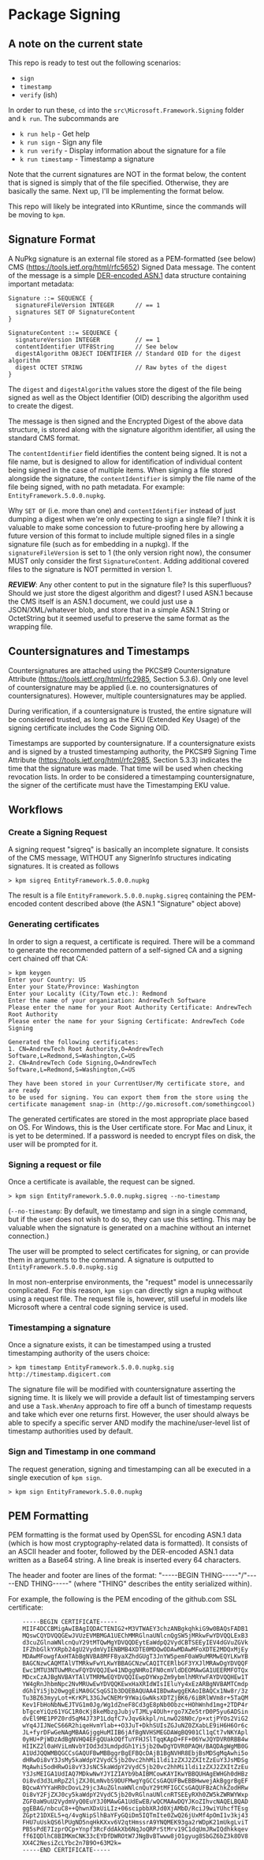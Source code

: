 # Package Signing

## A note on the current state
This repo is ready to test out the following scenarios:
* `sign`
* `timestamp`
* `verify` (ish)

In order to run these, `cd` into the `src\Microsoft.Framework.Signing` folder and `k run`. The subcommands are
* `k run help` - Get help
* `k run sign` - Sign any file
* `k run verify` - Display information about the signature for a file
* `k run timestamp` - Timestamp a signature

Note that the current signatures are NOT in the format below, the content that is signed is simply that
of the file specified. Otherwise, they are basically the same. Next up, I'll be implementing the format below.

This repo will likely be integrated into KRuntime, since the commands will be moving to `kpm`.

## Signature Format
A NuPkg signature is an external file stored as a PEM-formatted (see below)
CMS (https://tools.ietf.org/html/rfc5652) Signed Data message. The content of the
message is a simple [DER-encoded ASN.1](http://luca.ntop.org/Teaching/Appunti/asn1.html) data structure containing important metadata:

```
Signature ::= SEQUENCE {
  signatureFileVersion INTEGER      // == 1
  signatures SET OF SignatureContent
}

SignatureContent ::= SEQUENCE {
  signatureVersion INTEGER          // == 1
  contentIdentifier UTF8String      // See below
  digestAlgorithm OBJECT IDENTIFIER // Standard OID for the digest algorithm
  digest OCTET STRING               // Raw bytes of the digest
}
```

The `digest` and `digestAlgorithm` values store the digest of the file being signed as well as
the Object Identifier (OID) describing the algorithm used to create the digest.

The message is then signed and the Encrypted Digest of the above data structure,
is stored along with the signature algorithm identifier, all using the standard
CMS format.

The `contentIdentifier` field identifies the content being signed. It is not a
file name, but is designed to allow for identification of individual content
being signed in the case of multiple items. When signing a file stored alongside the
signature, the `contentIdentifier` is simply the file name of the file being signed, with
no path metadata. For example: `EntityFramework.5.0.0.nupkg`.

Why `SET OF` (i.e. more than one) and `contentIdentifier` instead of just dumping a
digest when we're only expecting to sign a single file? I think it is valuable
to make some concession to future-proofing here by allowing a future version of this format
to include multiple signed files in a single signature file (such as for embedding in 
a nupkg). If the `signatureFileVersion` is set to 1 (the only version right now), the 
consumer MUST only consider the first `SignatureContent`. Adding additional covered files
to the signature is NOT permitted in version 1.

***REVIEW***: Any other content to put in the signature file? Is this superfluous? Should we just
store the digest algorithm and digest? I used ASN.1 because the CMS itself is an ASN.1 document,
we could just use a JSON/XML/whatever blob, and store that in a simple ASN.1 String or OctetString
but it seemed useful to preserve the same format as the wrapping file.

## Countersignatures and Timestamps
Countersignatures are attached using the PKCS#9 Countersignature Attribute
(https://tools.ietf.org/html/rfc2985, Section 5.3.6). Only one level of
countersignature may be applied (i.e. no countersignatures of countersignatures).
However, multiple countersignatures may be applied.

During verification, if a countersignature is trusted, the entire signature will
be considered trusted, as long as the EKU (Extended Key Usage) of the signing
certificate includes the Code Signing OID.

Timestamps are supported by countersignature. If a countersignature exists and
is signed by a trusted timestamping authority, the PKCS#9 Signing Time Attribute
(https://tools.ietf.org/html/rfc2985, Section 5.3.3) indicates the time that the
signature was made. That time will be used when checking revocation lists. In order
to be considered a timestamping countersignature, the signer of the certificate
must have the Timestamping EKU value.

## Workflows

### Create a Signing Request
A signing request "sigreq" is basically an incomplete signature. It consists of
the CMS message, WITHOUT any SignerInfo structures indicating signatures. It
is created as follows

```
> kpm sigreq EntityFramework.5.0.0.nupkg
```

The result is a file `EntityFramework.5.0.0.nupkg.sigreq` containing the PEM-encoded
content described above (the ASN.1 "Signature" object above)

### Generating certificates
In order to sign a request, a certificate is required. There will be a command
to generate the recommended pattern of a self-signed CA and a signing cert chained
off that CA:

```
> kpm keygen
Enter your Country: US
Enter your State/Province: Washington
Enter your Locality (City/Town etc.): Redmond
Enter the name of your organization: AndrewTech Software
Please enter the name for your Root Authority Certificate: AndrewTech Root Authority
Please enter the name for your Signing Certificate: AndrewTech Code Signing

Generated the following certificates:
1. CN=AndrewTech Root Authority,O=AndrewTech Software,L=Redmond,S=Washington,C=US
2. CN=AndrewTech Code Signing,O=AndrewTech Software,L=Redmond,S=Washington,C=US

They have been stored in your CurrentUser/My certificate store, and are ready
to be used for signing. You can export them from the store using the
certificate management snap-in (http://go.microsoft.com/somethingcool)
```

The generated certificates are stored in the most appropriate place based on OS.
For Windows, this is the User certificate store. For Mac and Linux, it is yet
to be determined. If a password is needed to encrypt files on disk, the user
will be prompted for it.

### Signing a request or file
Once a certificate is available, the request can be signed.

```
> kpm sign EntityFramework.5.0.0.nupkg.sigreq --no-timestamp
```
(`--no-timestamp`: By default, we timestamp and sign in a single command,
but if the user does not wish to do so, they can use this setting. This
may be valuable when the signature is generated on a machine without an internet
connection.)

The user will be prompted to select certificates for signing, or can provide
them in arguments to the command. A signature is outputted to
`EntityFramework.5.0.0.nupkg.sig`

In most non-enterprise environments, the "request" model is unnecessarily complicated.
For this reason, `kpm sign` can directly sign a nupkg without using a request file.
The request file is, however, still useful in models like Microsoft where a
central code signing service is used.

### Timestamping a signature
Once a signature exists, it can be timestamped using a trusted timestamping
authority of the users choice:

```
> kpm timestamp EntityFramework.5.0.0.nupkg.sig http://timestamp.digicert.com
```

The signature file will be modified with countersignature asserting the
signing time. It is likely we will provide a default list of timestamping
servers and use a `Task.WhenAny` approach to fire off a bunch of timestamp
requests and take which ever one returns first. However, the user should
always be able to specify a specific server AND modify the machine/user-level
list of timestamp authorities used by default.

### Sign and Timestamp in one command
The request generation, signing and timestamping can all be executed in a single
execution of `kpm sign`.

```
> kpm sign EntityFramework.5.0.0.nupkg
```

## PEM Formatting
PEM formatting is the format used by OpenSSL for encoding ASN.1 data (which is 
how most cryptography-related data is formatted). It consists of an ASCII header
and footer, followed by the DER-encoded ASN.1 data written as a Base64 string.
A line break is inserted every 64 characters.

The header and footer are lines of the format: 
"-----BEGIN THING-----"/"-----END THING-----" 
(where "THING" describes the entity serialized within).

For example, the following is the PEM encoding of the github.com SSL certificate:

```
	-----BEGIN CERTIFICATE-----
	MIIF4DCCBMigAwIBAgIQDACTENIG2+M3VTWAEY3chzANBgkqhkiG9w0BAQsFADB1
	MQswCQYDVQQGEwJVUzEVMBMGA1UEChMMRGlnaUNlcnQgSW5jMRkwFwYDVQQLExB3
	d3cuZGlnaWNlcnQuY29tMTQwMgYDVQQDEytEaWdpQ2VydCBTSEEyIEV4dGVuZGVk
	IFZhbGlkYXRpb24gU2VydmVyIENBMB4XDTE0MDQwODAwMDAwMFoXDTE2MDQxMjEy
	MDAwMFowgfAxHTAbBgNVBA8MFFByaXZhdGUgT3JnYW5pemF0aW9uMRMwEQYLKwYB
	BAGCNzwCAQMTAlVTMRkwFwYLKwYBBAGCNzwCAQITCERlbGF3YXJlMRAwDgYDVQQF
	Ewc1MTU3NTUwMRcwFQYDVQQJEw41NDggNHRoIFN0cmVldDEOMAwGA1UEERMFOTQx
	MDcxCzAJBgNVBAYTAlVTMRMwEQYDVQQIEwpDYWxpZm9ybmlhMRYwFAYDVQQHEw1T
	YW4gRnJhbmNpc2NvMRUwEwYDVQQKEwxHaXRIdWIsIEluYy4xEzARBgNVBAMTCmdp
	dGh1Yi5jb20wggEiMA0GCSqGSIb3DQEBAQUAA4IBDwAwggEKAoIBAQCx1Nw8r/3z
	Tu3BZ63myyLot+KrKPL33GJwCNEMr9YWaiGwNksXDTZjBK6/6iBRlWVm8r+5TaQM
	Kev1FbHoNbNwEJTVG1m0Jg/Wg1dZneF8Cd3gE8pNb0Obzc+HOhWnhd1mg+2TDP4r
	bTgceYiQz61YGC1R0cKj8keMbzgJubjvTJMLy4OUh+rgo7XZe5trD0P5yu6ADSin
	dvEl9ME1PPZ0rd5qM4J73P1LdqfC7vJqv6kkpl/nLnwO28N0c/p+xtjPYOs2ViG2
	wYq4JIJNeCS66R2hiqeHvmYlab++O3JuT+DkhSUIsZGJuNZ0ZXabLE9iH6H6Or6c
	JL+fyrDFwGeNAgMBAAGjggHuMIIB6jAfBgNVHSMEGDAWgBQ901Cl1qCt7vNKYApl
	0yHU+PjWDzAdBgNVHQ4EFgQUakOQfTuYFHJSlTqqKApD+FF+06YwJQYDVR0RBB4w
	HIIKZ2l0aHViLmNvbYIOd3d3LmdpdGh1Yi5jb20wDgYDVR0PAQH/BAQDAgWgMB0G
	A1UdJQQWMBQGCCsGAQUFBwMBBggrBgEFBQcDAjB1BgNVHR8EbjBsMDSgMqAwhi5o
	dHRwOi8vY3JsMy5kaWdpY2VydC5jb20vc2hhMi1ldi1zZXJ2ZXItZzEuY3JsMDSg
	MqAwhi5odHRwOi8vY3JsNC5kaWdpY2VydC5jb20vc2hhMi1ldi1zZXJ2ZXItZzEu
	Y3JsMEIGA1UdIAQ7MDkwNwYJYIZIAYb9bAIBMCowKAYIKwYBBQUHAgEWHGh0dHBz
	Oi8vd3d3LmRpZ2ljZXJ0LmNvbS9DUFMwgYgGCCsGAQUFBwEBBHwwejAkBggrBgEF
	BQcwAYYYaHR0cDovL29jc3AuZGlnaWNlcnQuY29tMFIGCCsGAQUFBzAChkZodHRw
	Oi8vY2FjZXJ0cy5kaWdpY2VydC5jb20vRGlnaUNlcnRTSEEyRXh0ZW5kZWRWYWxp
	ZGF0aW9uU2VydmVyQ0EuY3J0MAwGA1UdEwEB/wQCMAAwDQYJKoZIhvcNAQELBQAD
	ggEBAG/nbcuC8++QhwnXDxUiLIz+06scipbbXRJd0XjAMbD/RciJ9wiYUhcfTEsg
	ZGpt21DXEL5+q/4vgNipSlhBaYFyGQiDm5IQTmIte0ZwQ26jUxMf4pOmI1v3kj43
	FHU7uUskQS6lPUgND5nqHkKXxv6V2qtHmssrA9YNQMEK93ga2rWDpK21mUkgLviT
	PB5sPdE7IzprOCp+Ynpf3RcFddAkXb6NqJoQRPrStMrv19C1dqUmJRwIQdhkkqev
	ff6IQDlhC8BIMKmCNK33cEYDfDWROtW7JNgBvBTwww8jO1gyug8SbGZ6bZ3k8OV8
	XX4C2NesiZcLYbc2n7B9O+63M2k=
	-----END CERTIFICATE-----
```